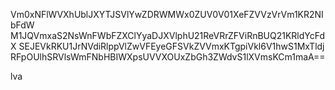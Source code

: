 Vm0xNFlWVXhUblJXYTJSVlYwZDRWMWx0ZUV0V01XeFZVVzVrVm1KR2NIbFdW
M1JQVmxaS2NsWnFWbFZXClYyaDJXVlphU21ReVRrZFViRnBUQ21KRldYcFdX
SEJEVkRKU1JrNVdiRlppVlZwVFEyeGFSVkZVVmxKTgpiVkl6V1hwS1MxTldj
RFpOUlhSRVlsWmFNbHBIWXpsUVVXOUxZbGh3ZWdvS1lXVmsKCm1maA==

lva